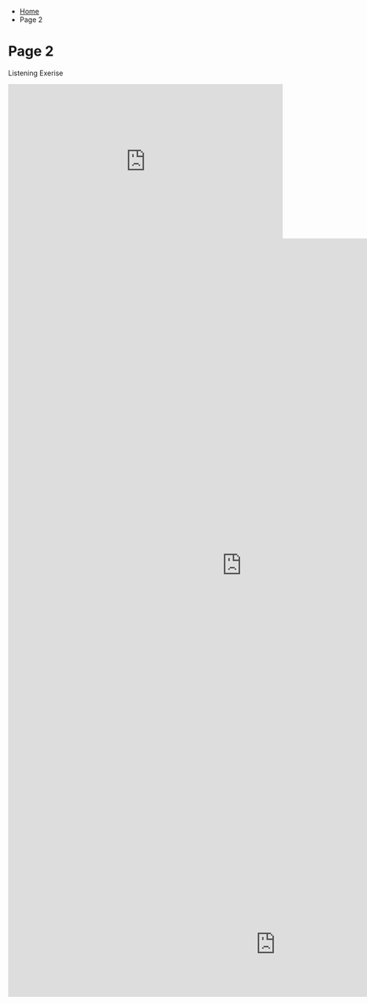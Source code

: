 <ul class="breadcrumb">
  <li><a href="index.html">Home</a></li>
  <li>Page 2</li>
</ul>
<h1> Page 2</h1>
<p>Listening Exerise</p>
<iframe width="560" height="315" src="https://www.youtube.com/embed/haECT-SerHk?rel=0" frameborder="0" allowfullscreen></iframe>
<iframe src="https://h5p.org/h5p/embed/136140" width="952" height="1333" frameborder="0" allowfullscreen="allowfullscreen"></iframe><script src="https://h5p.org/sites/all/modules/h5p/library/js/h5p-resizer.js" charset="UTF-8"></script>
<iframe src="https://h5p.org/h5p/embed/136171" width="1090" height="214" frameborder="0" allowfullscreen="allowfullscreen"></iframe><script src="https://h5p.org/sites/all/modules/h5p/library/js/h5p-resizer.js" charset="UTF-8"></script>
